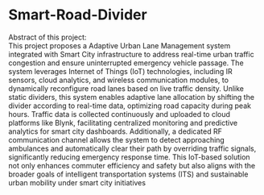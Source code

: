 # Smart-Road-Divider
Abstract of this project:  
This project proposes a Adaptive Urban Lane Management system integrated with Smart City infrastructure to address real-time urban traffic congestion and ensure uninterrupted emergency vehicle passage. The system leverages Internet of Things (IoT) technologies, including IR sensors, cloud analytics, and wireless communication modules, to dynamically reconfigure road lanes based on live traffic density. Unlike static dividers, this system enables adaptive lane allocation by shifting the divider according to real-time data, optimizing road capacity during peak hours. Traffic data is collected continuously and uploaded to cloud platforms like Blynk, facilitating centralized monitoring and predictive analytics for smart city dashboards. Additionally, a dedicated RF communication channel allows the system to detect approaching ambulances and automatically clear their path by overriding traffic signals, significantly reducing emergency response time. This IoT-based solution not only enhances commuter efficiency and safety but also aligns with the broader goals of intelligent transportation systems (ITS) and sustainable urban mobility under smart city initiatives

